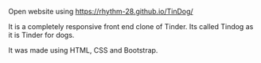 Open website using https://rhythm-28.github.io/TinDog/

It is a completely responsive front end clone of Tinder. Its called Tindog as it is Tinder for dogs. 

It was made using HTML, CSS and Bootstrap.
